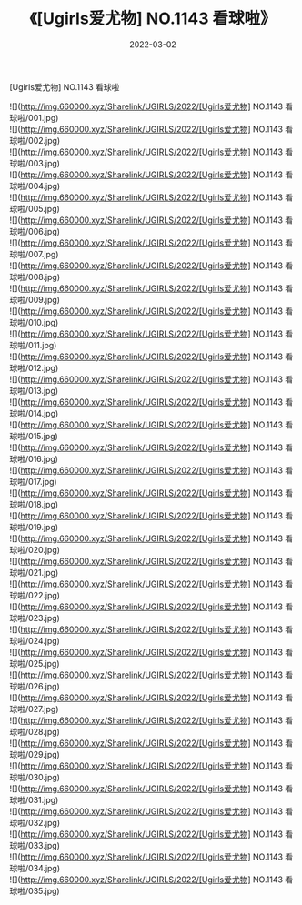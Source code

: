 ﻿---
layout: post
title:  《[Ugirls爱尤物] NO.1143 看球啦》
date:   2022-03-02
img: http://img.660000.xyz/Sharelink/UGIRLS/2022/[Ugirls爱尤物] NO.1143 看球啦/000.jpg
categories: [美女, 清纯, 唯美]
---

[Ugirls爱尤物] NO.1143 看球啦

 ![](http://img.660000.xyz/Sharelink/UGIRLS/2022/[Ugirls爱尤物] NO.1143 看球啦/001.jpg) <br>![](http://img.660000.xyz/Sharelink/UGIRLS/2022/[Ugirls爱尤物] NO.1143 看球啦/002.jpg) <br>![](http://img.660000.xyz/Sharelink/UGIRLS/2022/[Ugirls爱尤物] NO.1143 看球啦/003.jpg) <br>![](http://img.660000.xyz/Sharelink/UGIRLS/2022/[Ugirls爱尤物] NO.1143 看球啦/004.jpg) <br>![](http://img.660000.xyz/Sharelink/UGIRLS/2022/[Ugirls爱尤物] NO.1143 看球啦/005.jpg) <br>![](http://img.660000.xyz/Sharelink/UGIRLS/2022/[Ugirls爱尤物] NO.1143 看球啦/006.jpg) <br>![](http://img.660000.xyz/Sharelink/UGIRLS/2022/[Ugirls爱尤物] NO.1143 看球啦/007.jpg) <br>![](http://img.660000.xyz/Sharelink/UGIRLS/2022/[Ugirls爱尤物] NO.1143 看球啦/008.jpg) <br>![](http://img.660000.xyz/Sharelink/UGIRLS/2022/[Ugirls爱尤物] NO.1143 看球啦/009.jpg) <br>![](http://img.660000.xyz/Sharelink/UGIRLS/2022/[Ugirls爱尤物] NO.1143 看球啦/010.jpg) <br>![](http://img.660000.xyz/Sharelink/UGIRLS/2022/[Ugirls爱尤物] NO.1143 看球啦/011.jpg) <br>![](http://img.660000.xyz/Sharelink/UGIRLS/2022/[Ugirls爱尤物] NO.1143 看球啦/012.jpg) <br>![](http://img.660000.xyz/Sharelink/UGIRLS/2022/[Ugirls爱尤物] NO.1143 看球啦/013.jpg) <br>![](http://img.660000.xyz/Sharelink/UGIRLS/2022/[Ugirls爱尤物] NO.1143 看球啦/014.jpg) <br>![](http://img.660000.xyz/Sharelink/UGIRLS/2022/[Ugirls爱尤物] NO.1143 看球啦/015.jpg) <br>![](http://img.660000.xyz/Sharelink/UGIRLS/2022/[Ugirls爱尤物] NO.1143 看球啦/016.jpg) <br>![](http://img.660000.xyz/Sharelink/UGIRLS/2022/[Ugirls爱尤物] NO.1143 看球啦/017.jpg) <br>![](http://img.660000.xyz/Sharelink/UGIRLS/2022/[Ugirls爱尤物] NO.1143 看球啦/018.jpg) <br>![](http://img.660000.xyz/Sharelink/UGIRLS/2022/[Ugirls爱尤物] NO.1143 看球啦/019.jpg) <br>![](http://img.660000.xyz/Sharelink/UGIRLS/2022/[Ugirls爱尤物] NO.1143 看球啦/020.jpg) <br>![](http://img.660000.xyz/Sharelink/UGIRLS/2022/[Ugirls爱尤物] NO.1143 看球啦/021.jpg) <br>![](http://img.660000.xyz/Sharelink/UGIRLS/2022/[Ugirls爱尤物] NO.1143 看球啦/022.jpg) <br>![](http://img.660000.xyz/Sharelink/UGIRLS/2022/[Ugirls爱尤物] NO.1143 看球啦/023.jpg) <br>![](http://img.660000.xyz/Sharelink/UGIRLS/2022/[Ugirls爱尤物] NO.1143 看球啦/024.jpg) <br>![](http://img.660000.xyz/Sharelink/UGIRLS/2022/[Ugirls爱尤物] NO.1143 看球啦/025.jpg) <br>![](http://img.660000.xyz/Sharelink/UGIRLS/2022/[Ugirls爱尤物] NO.1143 看球啦/026.jpg) <br>![](http://img.660000.xyz/Sharelink/UGIRLS/2022/[Ugirls爱尤物] NO.1143 看球啦/027.jpg) <br>![](http://img.660000.xyz/Sharelink/UGIRLS/2022/[Ugirls爱尤物] NO.1143 看球啦/028.jpg) <br>![](http://img.660000.xyz/Sharelink/UGIRLS/2022/[Ugirls爱尤物] NO.1143 看球啦/029.jpg) <br>![](http://img.660000.xyz/Sharelink/UGIRLS/2022/[Ugirls爱尤物] NO.1143 看球啦/030.jpg) <br>![](http://img.660000.xyz/Sharelink/UGIRLS/2022/[Ugirls爱尤物] NO.1143 看球啦/031.jpg) <br>![](http://img.660000.xyz/Sharelink/UGIRLS/2022/[Ugirls爱尤物] NO.1143 看球啦/032.jpg) <br>![](http://img.660000.xyz/Sharelink/UGIRLS/2022/[Ugirls爱尤物] NO.1143 看球啦/033.jpg) <br>![](http://img.660000.xyz/Sharelink/UGIRLS/2022/[Ugirls爱尤物] NO.1143 看球啦/034.jpg) <br>![](http://img.660000.xyz/Sharelink/UGIRLS/2022/[Ugirls爱尤物] NO.1143 看球啦/035.jpg) <br>